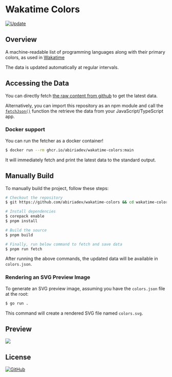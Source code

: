 # Wakatime Colors

[![Update](https://github.com/abiriadev/wakatime-colors/actions/workflows/update.yaml/badge.svg)](https://github.com/abiriadev/wakatime-colors/actions/workflows/update.yaml)

## Overview

A machine-readable list of programming languages along with their primary colors, as used in [Wakatime](https://wakatime.com/)

The data is updated automatically at regular intervals.

## Accessing the Data

You can directly fetch [the raw content from github](https://github.com/abiriadev/wakatime-colors/raw/main/colors.json) to get the latest data.

Alternatively, you can import this repository as an npm module and call the [`fetchJson()`](https://github.com/abiriadev/wakatime-colors/blob/main/src/index.ts#L3) function the retrieve the data from your JavaScript/TypeScript app.

### Docker support

You can run the fetcher as a docker container!

```sh
$ docker run --rm ghcr.io/abiriadev/wakatime-colors:main
```

It will immediately fetch and print the latest data to the standard output.

## Manually Build

To manually build the project, follow these steps:

```sh
# Checkout the repository
$ git https://github.com/abiriadev/wakatime-colors && cd wakatime-colors

# Install dependencies
$ corepack enable
$ pnpm install

# Build the source
$ pnpm build

# Finally, run below command to fetch and save data
$ pnpm run fetch
```

After running the above commands, the updated data will be available in `colors.json`.

### Rendering an SVG Preview Image

To generate an SVG preview image, assuming you have the `colors.json` file at the root:

```sh
$ go run .
```

This command will create a rendered SVG file named `colors.svg`.

## Preview

![](./colors.svg)

## License

[![GitHub](https://img.shields.io/github/license/abiriadev/wakatime-colors?style=for-the-badge)](./LICENSE)
